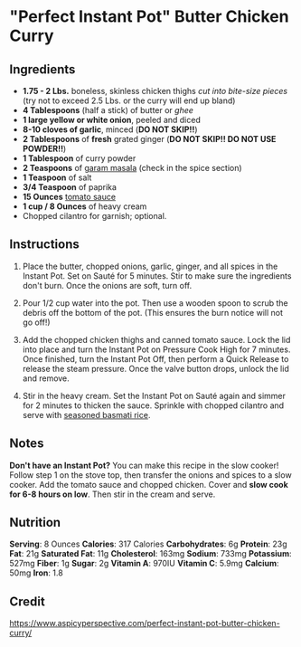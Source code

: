 # "Perfect Instant Pot" Butter Chicken Curry

## Ingredients

- **1.75 - 2 Lbs.** boneless, skinless chicken thighs _cut into bite-size pieces_ (try not to exceed 2.5 Lbs. or the curry will end up bland)
- **4 Tablespoons** (half a stick) of butter or _ghee_
- **1 large yellow or white onion**, peeled and diced
- **8-10 cloves of garlic**, minced (**DO NOT SKIP!!**)
- **2 Tablespoons** of **fresh** grated ginger (**DO NOT SKIP!! DO NOT USE POWDER!!**)
- **1 Tablespoon** of curry powder
- **2 Teaspoons** of [garam masala](https://www.thespruceeats.com/what-is-garam-masala-995690) (check in the spice section)
- **1 Teaspoon** of salt
- **3/4 Teaspoon** of paprika
- **15 Ounces** [tomato sauce](https://www.amazon.com/Hunts-Tomato-Sauce-15-oz/dp/B000Q3PPD8)
- **1 cup / 8 Ounces** of heavy cream
- Chopped cilantro for garnish; optional.

## Instructions

1. Place the butter, chopped onions, garlic, ginger, and all spices in the Instant Pot. Set on Sauté for 5 minutes. Stir to make sure the ingredients don't burn. Once the onions are soft, turn off.

1. Pour 1/2 cup water into the pot. Then use a wooden spoon to scrub the debris off the bottom of the pot. (This ensures the burn notice will not go off!)

1. Add the chopped chicken thighs and canned tomato sauce. Lock the lid into place and turn the Instant Pot on Pressure Cook High for 7 minutes. Once finished, turn the Instant Pot Off, then perform a Quick Release to release the steam pressure. Once the valve button drops, unlock the lid and remove.

1. Stir in the heavy cream. Set the Instant Pot on Sauté again and simmer for 2 minutes to thicken the sauce. Sprinkle with chopped cilantro and serve with [seasoned basmati rice](../stovetop_rice/README.md).

## Notes

**Don't have an Instant Pot?** You can make this recipe in the slow cooker! Follow step 1 on the stove top, then transfer the onions and spices to a slow cooker. Add the tomato sauce and chopped chicken. Cover and **slow cook for 6-8 hours on low**. Then stir in the cream and serve.

## Nutrition

**Serving**: 8 Ounces
**Calories**: 317 Calories
**Carbohydrates**: 6g
**Protein**: 23g
**Fat**: 21g
**Saturated Fat**: 11g
**Cholesterol**: 163mg
**Sodium**: 733mg
**Potassium**: 527mg
**Fiber**: 1g
**Sugar**: 2g
**Vitamin A**: 970IU
**Vitamin C**: 5.9mg
**Calcium**: 50mg
**Iron**: 1.8

## Credit

https://www.aspicyperspective.com/perfect-instant-pot-butter-chicken-curry/
